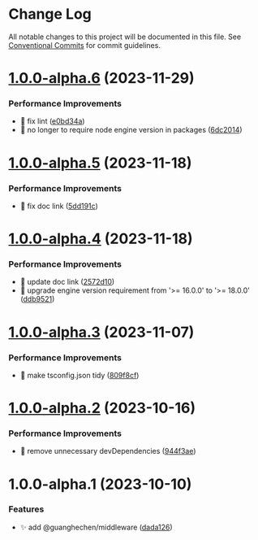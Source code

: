 # Change Log

All notable changes to this project will be documented in this file.
See [Conventional Commits](https://conventionalcommits.org) for commit guidelines.

# [1.0.0-alpha.6](https://github.com/guanghechen/sora/compare/@guanghechen/middleware.types@1.0.0-alpha.5...@guanghechen/middleware.types@1.0.0-alpha.6) (2023-11-29)


### Performance Improvements

* 💄 fix lint ([e0bd34a](https://github.com/guanghechen/sora/commit/e0bd34a0410e0834694fddd294a2f61bb70cda40))
* 🔧 no longer to require node engine version in packages ([6dc2014](https://github.com/guanghechen/sora/commit/6dc2014122dd44bcadc893e2ee98697265e7d61e))





# [1.0.0-alpha.5](https://github.com/guanghechen/sora/compare/@guanghechen/middleware.types@1.0.0-alpha.4...@guanghechen/middleware.types@1.0.0-alpha.5) (2023-11-18)


### Performance Improvements

* 📝 fix doc link ([5dd191c](https://github.com/guanghechen/sora/commit/5dd191c935c0b44fa713f283786dfe69608b22ed))





# [1.0.0-alpha.4](https://github.com/guanghechen/sora/compare/@guanghechen/middleware.types@1.0.0-alpha.3...@guanghechen/middleware.types@1.0.0-alpha.4) (2023-11-18)


### Performance Improvements

* 🔧 update doc link ([2572d10](https://github.com/guanghechen/sora/commit/2572d10b061d07dff282e6084685db26f48890a0))
* 🔧 upgrade engine version requirement from '>= 16.0.0' to '>= 18.0.0' ([ddb9521](https://github.com/guanghechen/sora/commit/ddb9521b529b2ca838554794339b9e27ac80b8aa))





# [1.0.0-alpha.3](https://github.com/guanghechen/sora/compare/@guanghechen/middleware.types@1.0.0-alpha.2...@guanghechen/middleware.types@1.0.0-alpha.3) (2023-11-07)


### Performance Improvements

* 🔧 make tsconfig.json tidy ([809f8cf](https://github.com/guanghechen/sora/commit/809f8cf6b18da2d8fbba1566a5f4a783b52683da))





# [1.0.0-alpha.2](https://github.com/guanghechen/sora/compare/@guanghechen/middleware.types@1.0.0-alpha.1...@guanghechen/middleware.types@1.0.0-alpha.2) (2023-10-16)


### Performance Improvements

* 🔧 remove unnecessary devDependencies ([944f3ae](https://github.com/guanghechen/sora/commit/944f3aee64e68ce52ca30237c7d0240a82c9c58f))





# 1.0.0-alpha.1 (2023-10-10)


### Features

* ✨ add @guanghechen/middleware ([dada126](https://github.com/guanghechen/sora/commit/dada12623f1fcbe3d4968ba80fbc5bfb75ee6116))
